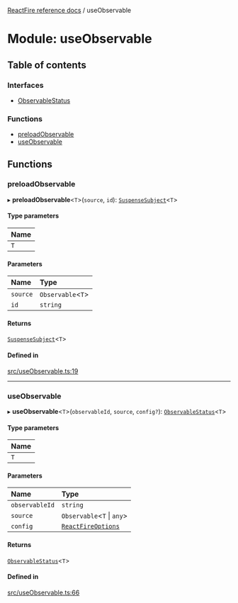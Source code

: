 [ReactFire reference docs](../README.md) / useObservable

# Module: useObservable

## Table of contents

### Interfaces

- [ObservableStatus](../interfaces/useObservable.ObservableStatus.md)

### Functions

- [preloadObservable](useObservable.md#preloadobservable)
- [useObservable](useObservable.md#useobservable)

## Functions

### preloadObservable

▸ **preloadObservable**<`T`\>(`source`, `id`): [`SuspenseSubject`](../classes/SuspenseSubject.SuspenseSubject-1.md)<`T`\>

#### Type parameters

| Name |
| :------ |
| `T` |

#### Parameters

| Name | Type |
| :------ | :------ |
| `source` | `Observable`<`T`\> |
| `id` | `string` |

#### Returns

[`SuspenseSubject`](../classes/SuspenseSubject.SuspenseSubject-1.md)<`T`\>

#### Defined in

[src/useObservable.ts:19](https://github.com/FirebaseExtended/reactfire/blob/main/src/useObservable.ts#L19)

___

### useObservable

▸ **useObservable**<`T`\>(`observableId`, `source`, `config?`): [`ObservableStatus`](../interfaces/useObservable.ObservableStatus.md)<`T`\>

#### Type parameters

| Name |
| :------ |
| `T` |

#### Parameters

| Name | Type |
| :------ | :------ |
| `observableId` | `string` |
| `source` | `Observable`<`T` \| `any`\> |
| `config` | [`ReactFireOptions`](../interfaces/index.ReactFireOptions.md) |

#### Returns

[`ObservableStatus`](../interfaces/useObservable.ObservableStatus.md)<`T`\>

#### Defined in

[src/useObservable.ts:66](https://github.com/FirebaseExtended/reactfire/blob/main/src/useObservable.ts#L66)
